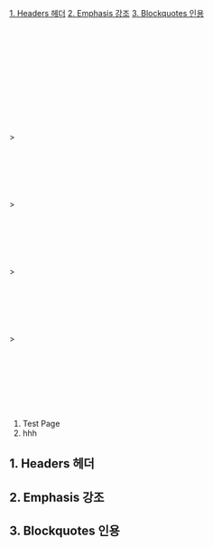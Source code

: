 [1. Headers 헤더](#1-headers-헤더)
[2. Emphasis 강조](#2-emphasis-강조)
[3. Blockquotes 인용](#3-blockquotes-인용)


<br>
<br>
<br>
<br>
<br>
<br>

<br>
<br>
<br>
<br>
<br>>
<br>
<br>

<br>
<br>
<br>
<br>
<br>>
<br>
<br>

<br>
<br>
<br>
<br>
<br>>
<br>
<br>

<br>
<br>
<br>
<br>
<br>>
<br>
<br>

<br>
<br>
<br>
<br>
<br>
<br>




1. Test Page
2. hhh


## 1. Headers 헤더
## 2. Emphasis 강조
## 3. Blockquotes 인용



